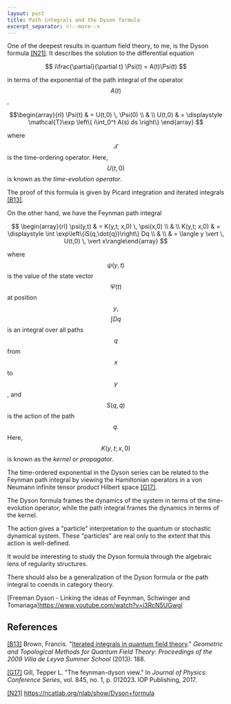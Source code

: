```yaml
---
layout: post
title: Path integrals and the Dyson formula
excerpt_separator: <!--more-->
---
```


One of the deepest results in quantum field theory, to me, is the Dyson formula [[N21]](#ref-N21). It describes the solution to the differential equation

$$ i\frac{\partial}{\partial t} \Psi(t) = A(t)\Psi(t) $$

in terms of the exponential of the path integral of the operator $$A(t)$$,

$$\begin{array}{rl} \Psi(t) & = U(t,0) \, \Psi(0) \\ & \\
U(t,0) & = \displaystyle \mathcal{T}\exp \left\{ i\int_0^t A(s) ds \right\} \end{array} $$

where $$\mathcal{T}$$ is the time-ordering operator. Here, $$U(t,0)$$ is known as the _time-evolution operator_. 
<!--more-->

The proof of this formula is given by Picard integration and iterated integrals [[B13]](#ref-B13).

On the other hand, we have the Feynman path integral

$$ \begin{array}{rl}
\psi(y,t) & = K(y,t; x,0)  \, \psi(x,0) \\ & \\ 
K(y,t; x,0) & = \displaystyle \int \exp\left\{iS(q,\dot{q})\right\} Dq \\ & \\ &  = \langle y \vert \, U(t,0)  \, \vert x\rangle\end{array}
$$

where $$\psi(y,t)$$ is the value of the state vector $$\Psi(t)$$ at position $$y,$$ $$\int Dq$$ is an integral over all paths $$q$$ from $$x$$ to $$y$$, and $$S(q,\dot{q})$$ is the action of the path $$q.$$ Here, $$K(y,t;x,0)$$ is known as the _kernel_ or _propagator_.

The time-ordered exponential in the Dyson series can be related to the Feynman path integral by viewing the Hamiltonian operators in a von Neumann infinite tensor product Hilbert space [[G17]](#ref-G17).

The Dyson formula frames the dynamics of the system in terms of the time-evolution operator, while the path integral frames the dynamics in terms of the kernel.

The action gives a "particle" interpretation to the quantum or stochastic dynamical system. These "particles" are real only to the extent that this action is well-defined. 

It would be interesting to study the Dyson formula through the algebraic lens of regularity structures.

There should also be a generalization of the Dyson formula or the path integral to coends in category theory.

[Freeman Dyson - Linking the ideas of Feynman, Schwinger and Tomanaga]<https://www.youtube.com/watch?v=i3RcN5UGwgI>

## References

<a id="ref-B13"></a>[[B13]](#ref-B13) Brown, Francis. "[Iterated integrals in quantum ﬁeld theory](http://math.bu.edu/people/dkreimer/houches/ColumbiaNotes7.pdf)." _Geometric and Topological Methods for Quantum Field Theory: Proceedings of the 2009 Villa de Leyva Summer School_ (2013): 188.

<a id="ref-G17"></a>[[G17]](#ref-G17) Gill, Tepper L. "The feynman-dyson view." In _Journal of Physics: Conference Series_, vol. 845, no. 1, p. 012023. IOP Publishing, 2017.

<a id="ref-N21"></a>[[N21]](#ref-N21) https://ncatlab.org/nlab/show/Dyson+formula

